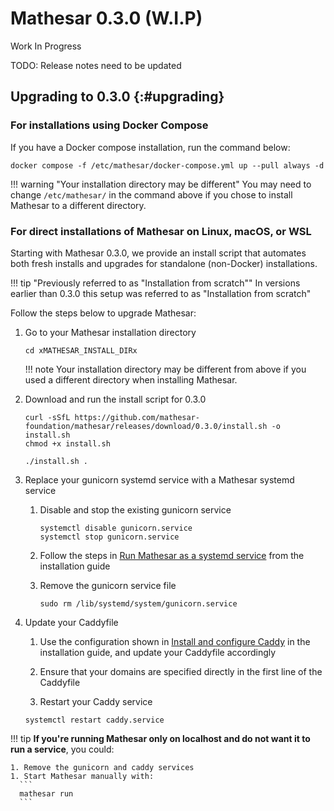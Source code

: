 # Mathesar 0.3.0 (W.I.P)

Work In Progress

TODO: Release notes need to be updated

## Upgrading to 0.3.0  {:#upgrading}

### For installations using Docker Compose

If you have a Docker compose installation, run the command below:

```
docker compose -f /etc/mathesar/docker-compose.yml up --pull always -d
```

!!! warning "Your installation directory may be different"
    You may need to change `/etc/mathesar/` in the command above if you chose to install Mathesar to a different directory.

### For direct installations of Mathesar on Linux, macOS, or WSL

Starting with Mathesar 0.3.0, we provide an install script that automates both fresh installs and upgrades for standalone (non-Docker) installations.

!!! tip "Previously referred to as "Installation from scratch""
    In versions earlier than 0.3.0 this setup was referred to as "Installation from scratch"

Follow the steps below to upgrade Mathesar:

1. Go to your Mathesar installation directory

    ```
    cd xMATHESAR_INSTALL_DIRx
    ```

    !!! note
        Your installation directory may be different from above if you used a different directory when installing Mathesar.

1. Download and run the install script for 0.3.0

    ```
    curl -sSfL https://github.com/mathesar-foundation/mathesar/releases/download/0.3.0/install.sh -o install.sh
    chmod +x install.sh

    ./install.sh .
    ```

1. Replace your gunicorn systemd service with a Mathesar systemd service

    1. Disable and stop the existing gunicorn service
        ```
        systemctl disable gunicorn.service
        systemctl stop gunicorn.service
        ```

    2. Follow the steps in [Run Mathesar as a systemd service](../administration/install-from-scratch.md#run-mathesar-as-a-systemd-service) from the installation guide

    3. Remove the gunicorn service file
        ```
        sudo rm /lib/systemd/system/gunicorn.service
        ```

1. Update your Caddyfile

    1. Use the configuration shown in [Install and configure Caddy](../administration/install-from-scratch.md/##install-and-configure-caddy) in the installation guide, and update your Caddyfile accordingly

    1. Ensure that your domains are specified directly in the first line of the Caddyfile

    1. Restart your Caddy service
      ```
      systemctl restart caddy.service
      ```

!!! tip
    **If you're running Mathesar only on localhost and do not want it to run a service**, you could:

    1. Remove the gunicorn and caddy services
    1. Start Mathesar manually with:
      ```
      mathesar run
      ```
